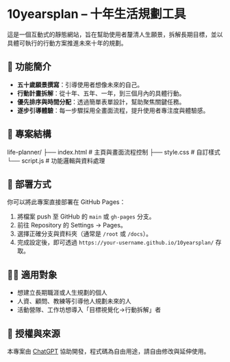 # 10yearsplan – 十年生活規劃工具

這是一個互動式的靜態網站，旨在幫助使用者釐清人生願景，拆解長期目標，並以具體可執行的行動方案推進未來十年的規劃。

## 🔧 功能簡介

- **五十歲願景撰寫**：引導使用者想像未來的自己。
- **行動計畫拆解**：從十年、五年、一年，到三個月內的具體行動。
- **優先排序與時間分配**：透過簡單表單設計，幫助聚焦關鍵任務。
- **逐步引導體驗**：每一步驟採用全畫面流程，提升使用者專注度與體驗感。

## 📁 專案結構

life-planner/
├── index.html # 主頁與畫面流程控制
├── style.css # 自訂樣式
└── script.js # 功能邏輯與資料處理


## 🚀 部署方式

你可以將此專案直接部署在 GitHub Pages：

1. 將檔案 push 至 GitHub 的 `main` 或 `gh-pages` 分支。
2. 前往 Repository 的 Settings → Pages。
3. 選擇正確分支與資料夾（通常是 `/root` 或 `/docs`）。
4. 完成設定後，即可透過 `https://your-username.github.io/10yearsplan/` 存取。

## 🙋‍♀️ 適用對象

- 想建立長期職涯或人生規劃的個人
- 人資、顧問、教練等引導他人規劃未來的人
- 活動營隊、工作坊想導入「目標視覺化→行動拆解」者

## 🧠 授權與來源

本專案由 [ChatGPT](https://chat.openai.com/) 協助開發，程式碼為自由用途，請自由修改與延伸使用。

